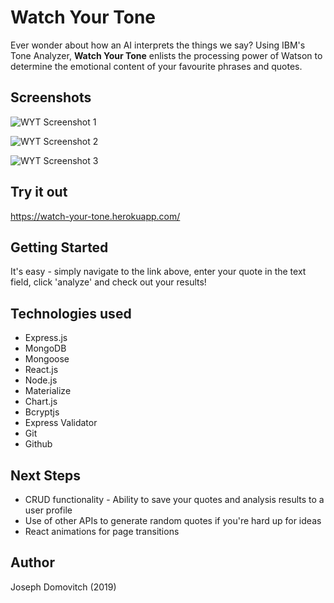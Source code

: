 # Watch Your Tone

Ever wonder about how an AI interprets the things we say? Using IBM's Tone Analyzer, **Watch Your Tone** enlists the processing power of Watson to determine the emotional content of your favourite phrases and quotes.

## Screenshots
![WYT Screenshot 1](https://i.ibb.co/bz2xvKC/Screen-Shot-2019-09-10-at-4-21-54-PM.png)

![WYT Screenshot 2](https://i.ibb.co/DYWGbfS/Screen-Shot-2019-09-11-at-9-45-48-AM.png)

![WYT Screenshot 3](https://i.ibb.co/JmjPjMv/Screen-Shot-2019-09-11-at-9-46-01-AM.png)

## Try it out

<https://watch-your-tone.herokuapp.com/>

## Getting Started

It's easy - simply navigate to the link above, enter your quote in the text field, click 'analyze' and check out your results!

## Technologies used

- Express.js
- MongoDB
- Mongoose
- React.js
- Node.js
- Materialize
- Chart.js
- Bcryptjs
- Express Validator
- Git
- Github

## Next Steps

- CRUD functionality - Ability to save your quotes and analysis results to a user profile
- Use of other APIs to generate random quotes if you're hard up for ideas
- React animations for page transitions

## Author
Joseph Domovitch (2019)






